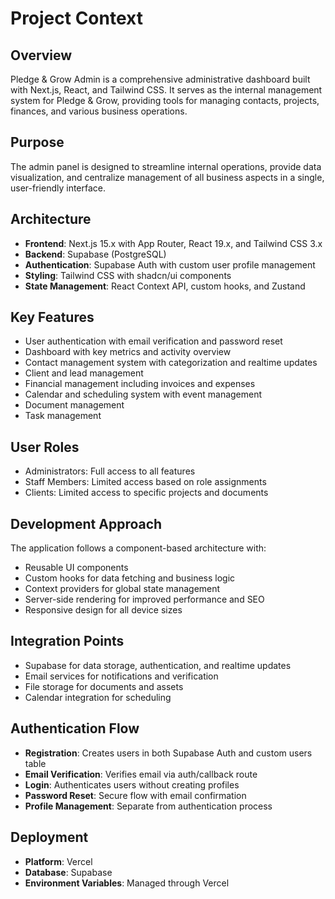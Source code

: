 # Project Context

## Overview
Pledge & Grow Admin is a comprehensive administrative dashboard built with Next.js, React, and Tailwind CSS. It serves as the internal management system for Pledge & Grow, providing tools for managing contacts, projects, finances, and various business operations.

## Purpose
The admin panel is designed to streamline internal operations, provide data visualization, and centralize management of all business aspects in a single, user-friendly interface.

## Architecture
- **Frontend**: Next.js 15.x with App Router, React 19.x, and Tailwind CSS 3.x
- **Backend**: Supabase (PostgreSQL)
- **Authentication**: Supabase Auth with custom user profile management
- **Styling**: Tailwind CSS with shadcn/ui components
- **State Management**: React Context API, custom hooks, and Zustand

## Key Features
- User authentication with email verification and password reset
- Dashboard with key metrics and activity overview
- Contact management system with categorization and realtime updates
- Client and lead management
- Financial management including invoices and expenses
- Calendar and scheduling system with event management
- Document management
- Task management

## User Roles
- Administrators: Full access to all features
- Staff Members: Limited access based on role assignments
- Clients: Limited access to specific projects and documents

## Development Approach
The application follows a component-based architecture with:
- Reusable UI components
- Custom hooks for data fetching and business logic
- Context providers for global state management
- Server-side rendering for improved performance and SEO
- Responsive design for all device sizes

## Integration Points
- Supabase for data storage, authentication, and realtime updates
- Email services for notifications and verification
- File storage for documents and assets
- Calendar integration for scheduling

## Authentication Flow
- **Registration**: Creates users in both Supabase Auth and custom users table
- **Email Verification**: Verifies email via auth/callback route
- **Login**: Authenticates users without creating profiles
- **Password Reset**: Secure flow with email confirmation
- **Profile Management**: Separate from authentication process

## Deployment
- **Platform**: Vercel
- **Database**: Supabase
- **Environment Variables**: Managed through Vercel
